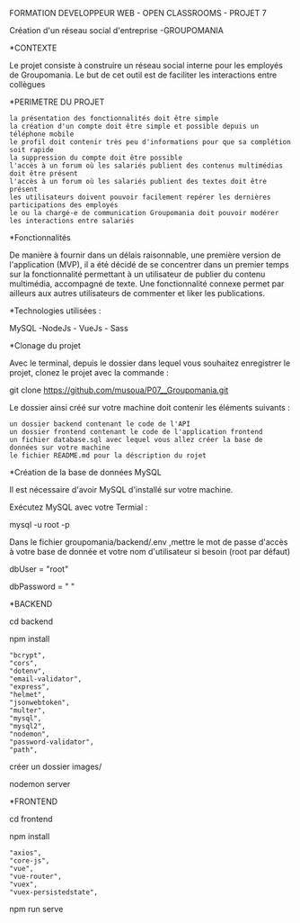 FORMATION DEVELOPPEUR WEB - OPEN CLASSROOMS - PROJET 7

Création d'un réseau social d'entreprise -GROUPOMANIA


*CONTEXTE


Le projet consiste à construire un réseau social interne pour les employés de Groupomania. Le
but de cet outil est de faciliter les interactions entre collègues

*PERIMETRE DU PROJET

    la présentation des fonctionnalités doit être simple
    la création d'un compte doit être simple et possible depuis un téléphone mobile
    le profil doit contenir très peu d'informations pour que sa complétion soit rapide
    la suppression du compte doit être possible
    l'accès à un forum où les salariés publient des contenus multimédias doit être présent
    l'accès à un forum où les salariés publient des textes doit être présent
    les utilisateurs doivent pouvoir facilement repérer les dernières participations des employés
    le ou la chargé-e de communication Groupomania doit pouvoir modérer les interactions entre salariés

*Fonctionnalités

De manière à fournir dans un délais raisonnable, une première version de l'application (MVP), il a été décidé de se concentrer dans un premier temps sur la fonctionnalité permettant à un utilisateur de publier du contenu multimédia, accompagné de texte. Une fonctionnalité connexe permet par ailleurs aux autres utilisateurs de commenter et liker les publications.


*Technologies utilisées :

MySQL -NodeJs - VueJs -  Sass

*Clonage du projet

Avec le terminal, depuis le dossier dans lequel vous souhaitez enregistrer le projet, clonez le projet avec la commande :

git clone https://github.com/musoua/P07__Groupomania.git

Le dossier ainsi créé sur votre machine doit contenir les éléments suivants :

    un dossier backend contenant le code de l'API
    un dossier frontend contenant le code de l'application frontend
    un fichier database.sql avec lequel vous allez créer la base de données sur votre machine
    le fichier README.md pour la déscription du rojet

*Création de la base de données MySQL

Il est nécessaire d'avoir MySQL d'installé sur votre machine.

Exécutez MySQL avec votre Termial :

mysql -u root -p

Dans le fichier groupomania/backend/.env ,mettre le mot de passe d'accès à votre base de donnée et votre nom d'utilisateur si besoin (root par défaut)

dbUser = "root"

dbPassword = " "


*BACKEND

cd backend

npm install 

    "bcrypt",
    "cors",
    "dotenv",
    "email-validator",
    "express",
    "helmet",
    "jsonwebtoken",
    "multer",
    "mysql",
    "mysql2",
    "nodemon",
    "password-validator",
    "path",
		
créer un dossier images/

nodemon server 


*FRONTEND

cd frontend

npm install

    "axios",
    "core-js",
    "vue",
    "vue-router",
    "vuex",
    "vuex-persistedstate",

npm run serve
